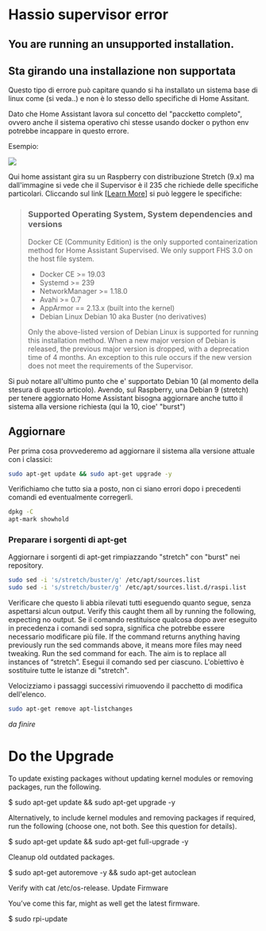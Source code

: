 # Hassio supervisor error
## You are running an unsupported installation.
## Sta girando una installazione non supportata

Questo tipo di errore può capitare quando si ha installato un sistema base di linux come (si veda..) e non è lo stesso dello specifiche di Home Assitant.

Dato che Home Assistant lavora sul concetto del "paccketto completo", ovvero anche il sistema operativo chi stesse usando docker o python env potrebbe incappare in questo errore.

Esempio:

![](https://github.com/scintik/HomeAssistant_appunti_vari/blob/master/img/Supervisor_error.png)

Qui home assistant gira su un Raspberry con distribuzione Stretch (9.x) ma dall'immagine si vede che il Supervisor è il 235 che richiede delle specifiche particolari.
Cliccando sul link [[Learn More](https://github.com/home-assistant/architecture/blob/master/adr/0014-home-assistant-supervised.md)] si può leggere le specifiche:

>### Supported Operating System, System dependencies and versions
>
>Docker CE (Community Edition) is the only supported containerization method for Home Assistant Supervised. We only support FHS 3.0 on the host file system.
>
>- Docker CE >= 19.03
>- Systemd >= 239
>- NetworkManager >= 1.18.0
>- Avahi >= 0.7
>- AppArmor == 2.13.x (built into the kernel)
>- Debian Linux Debian 10 aka Buster (no derivatives)
>
>Only the above-listed version of Debian Linux is supported for running this installation method. When a new major version of Debian is released, the previous major version is dropped, with a deprecation time of 4 months. An exception to this rule occurs if the new version does not meet the requirements of the Supervisor.

Si può notare all'ultimo punto che e' supportato Debian 10 (al momento della stesura di questo articolo).
Avendo, sul Raspberry, una Debian 9 (stretch) per tenere aggiornato Home Assistant bisogna aggiornare anche tutto il sistema alla versione richiesta (qui la 10, cioe' "burst")

## Aggiornare
Per prima cosa provvederemo ad aggiornare il sistema alla versione attuale con i classici:
```bash
sudo apt-get update && sudo apt-get upgrade -y
```
Verifichiamo che tutto sia a posto, non ci siano errori dopo i precedenti comandi ed eventualmente corregerli.
```bash
dpkg -C
apt-mark showhold
```
### Preparare i sorgenti di apt-get
Aggiornare i sorgenti di apt-get rimpiazzando "stretch" con "burst" nei repository. 
```bash
sudo sed -i 's/stretch/buster/g' /etc/apt/sources.list    
sudo sed -i 's/stretch/buster/g' /etc/apt/sources.list.d/raspi.list    
```

Verificare che questo li abbia rilevati tutti eseguendo quanto segue, senza aspettarsi alcun output.
Verify this caught them all by running the following, expecting no output. 
Se il comando restituisce qualcosa dopo aver eseguito in precedenza i comandi sed sopra, significa che potrebbe essere necessario modificare più file.
If the command returns anything having previously run the sed commands above, it means more files may need tweaking. 
Run the sed command for each. The aim is to replace all instances of “stretch”.
Esegui il comando sed per ciascuno. L'obiettivo è sostituire tutte le istanze di "stretch".

Velocizziamo i passaggi successivi rimuovendo il pacchetto di modifica dell'elenco.
```bash
sudo apt-get remove apt-listchanges
```

*da finire*

# Do the Upgrade

To update existing packages without updating kernel modules or removing packages, run the following.

$ sudo apt-get update && sudo apt-get upgrade -y

Alternatively, to include kernel modules and removing packages if required, run the following (choose one, not both. See this question for details).

$ sudo apt-get update && sudo apt-get full-upgrade -y

Cleanup old outdated packages.

$ sudo apt-get autoremove -y && sudo apt-get autoclean

Verify with cat /etc/os-release.
Update Firmware

You’ve come this far, might as well get the latest firmware.

$ sudo rpi-update    

